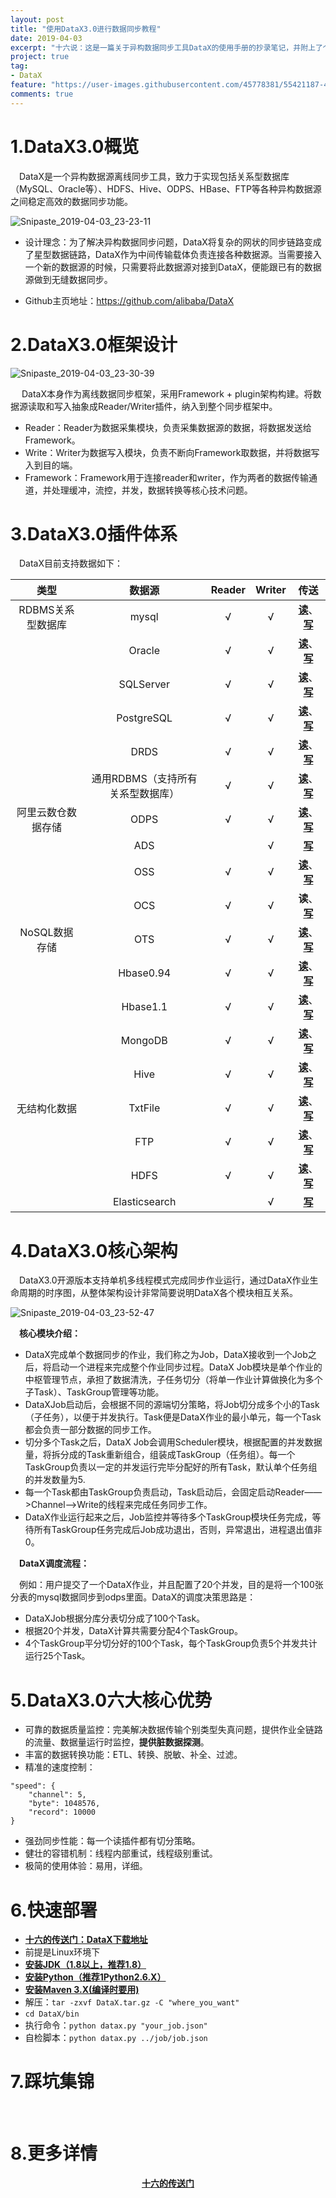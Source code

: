 ```yaml
---
layout: post
title: "使用DataX3.0进行数据同步教程"
date: 2019-04-03
excerpt: "十六说：这是一篇关于异构数据同步工具DataX的使用手册的抄录笔记，并附上了个人采坑集锦。"
project: true
tag:
- DataX
feature: "https://user-images.githubusercontent.com/45778381/55421187-45c7c780-55ab-11e9-922d-ce698c67094c.png"
comments: true
---
```

# 1.DataX3.0概览

&emsp;DataX是一个异构数据源离线同步工具，致力于实现包括关系型数据库（MySQL、Oracle等）、HDFS、Hive、ODPS、HBase、FTP等各种异构数据源之间稳定高效的数据同步功能。

![Snipaste_2019-04-03_23-23-11](https://user-images.githubusercontent.com/45778381/55501091-3fede700-567c-11e9-9c1d-7060809d727e.png)

* 设计理念：为了解决异构数据同步问题，DataX将复杂的网状的同步链路变成了星型数据链路，DataX作为中间传输载体负责连接各种数据源。当需要接入一个新的数据源的时候，只需要将此数据源对接到DataX，便能跟已有的数据源做到无缝数据同步。

* Github主页地址：https://github.com/alibaba/DataX

# 2.DataX3.0框架设计

![Snipaste_2019-04-03_23-30-39](https://user-images.githubusercontent.com/45778381/55501135-53994d80-567c-11e9-8ab3-bf5468d77898.png)

&emsp; DataX本身作为离线数据同步框架，采用Framework + plugin架构构建。将数据源读取和写入抽象成Reader/Writer插件，纳入到整个同步框架中。

* Reader：Reader为数据采集模块，负责采集数据源的数据，将数据发送给Framework。
* Write：Writer为数据写入模块，负责不断向Framework取数据，并将数据写入到目的端。
* Framework：Framework用于连接reader和writer，作为两者的数据传输通道，并处理缓冲，流控，并发，数据转换等核心技术问题。

# 3.DataX3.0插件体系

&emsp;DataX目前支持数据如下：

| 类型 | 数据源 | Reader | Writer | 传送 |
| :-: | :-: | :-: | :-: | :--: |
| RDBMS关系型数据库 | mysql | √ | √ | <a href="https://github.com/alibaba/DataX/blob/master/mysqlreader/doc/mysqlreader.md"><b>读</b></a>、<a href="https://github.com/alibaba/DataX/blob/master/mysqlwriter/doc/mysqlwriter.md"><b>写</b></a> |
|  | Oracle | √ | √ | <a href="https://github.com/alibaba/DataX/blob/master/oraclereader/doc/oraclereader.md"><b>读</b></a>、<a href="https://github.com/alibaba/DataX/blob/master/oraclewriter/doc/oraclewriter.md"><b>写</b></a> |
|  | SQLServer | √ | √ | <a href="https://github.com/alibaba/DataX/blob/master/sqlserverreader/doc/sqlserverreader.md"><b>读</b></a>、<a href="https://github.com/alibaba/DataX/blob/master/sqlserverwriter/doc/sqlserverwriter.md"><b>写</b></a> |
|  | PostgreSQL | √ | √ | <a href="https://github.com/alibaba/DataX/blob/master/postgresqlreader/doc/postgresqlreader.md"><b>读</b></a>、<a href="https://github.com/alibaba/DataX/blob/master/postgresqlwriter/doc/postgresqlwriter.md"><b>写</b></a> |
|  | DRDS | √ | √ | <a href="https://github.com/alibaba/DataX/blob/master/drdsreader/doc/drdsreader.md"><b>读</b></a>、<a href="https://github.com/alibaba/DataX/blob/master/drdswriter/doc/drdswriter.md"><b>写</b></a> |
|  | 通用RDBMS（支持所有关系型数据库） | √ | √ | <a href="https://github.com/alibaba/DataX/blob/master/rdbmsreader/doc/rdbmsreader.md"><b>读</b></a>、<a href="https://github.com/alibaba/DataX/blob/master/rdbmswriter/doc/rdbmswriter.md"><b>写</b></a> |
| 阿里云数仓数据存储 | ODPS | √ | √ | <a href="https://github.com/alibaba/DataX/blob/master/odpsreader/doc/odpsreader.md"><b>读</b></a>、<a href="https://github.com/alibaba/DataX/blob/master/odpswriter/doc/odpswriter.md"><b>写</b></a> |
|  | ADS |  | √ | <a href="https://github.com/alibaba/DataX/blob/master/adswriter/doc/adswriter.md"><b>写</b></a> |
|  | OSS | √ | √ | <a href="https://github.com/alibaba/DataX/blob/master/ossreader/doc/ossreader.md"><b>读</b></a>、<a href="https://github.com/alibaba/DataX/blob/master/osswriter/doc/osswriter.md"><b>写</b></a> |
|  | OCS | √ | √ | <b>读</b>、<a href="https://github.com/alibaba/DataX/blob/master/ocswriter/doc/ocswriter.md"><b>写</b></a> |
| NoSQL数据存储 | OTS | √ | √ | <a href="https://github.com/alibaba/DataX/blob/master/otsreader/doc/otsreader.md"><b>读</b></a>、<a href="https://github.com/alibaba/DataX/blob/master/otswriter/doc/otswriter.md"><b>写</b></a> |
|  | Hbase0.94 | √ | √ | <a href="https://github.com/alibaba/DataX/blob/master/hbase094xreader/doc/hbase094xreader.md"><b>读</b></a>、<a href="https://github.com/alibaba/DataX/blob/master/hbase094xwriter/doc/hbase094xwriter.md"><b>写</b></a> |
|  | Hbase1.1 | √ | √ | <a href="https://github.com/alibaba/DataX/blob/master/hbase11xsqlreader/doc/hbase11xsqlreader.md"><b>读</b></a>、<a href="https://github.com/alibaba/DataX/blob/master/hbase11xwriter/doc/hbase11xwriter.md"><b>写</b></a> |
|  | MongoDB | √ | √ | <a href="https://github.com/alibaba/DataX/blob/master/mongodbreader/doc/mongodbreader.md"><b>读</b></a>、<a href="https://github.com/alibaba/DataX/blob/master/mongodbwriter/doc/mongodbwriter.md"><b>写</b></a> |
|  | Hive | √ | √ | <a href="https://github.com/alibaba/DataX/blob/master/hdfsreader/doc/hdfsreader.md"><b>读</b></a>、<a href="https://github.com/alibaba/DataX/blob/master/hdfswriter/doc/hdfswriter.md"><b>写</b></a> |
| 无结构化数据 | TxtFile | √ | √ | <a href="https://github.com/alibaba/DataX/blob/master/txtfilereader/doc/txtfilereader.md"><b>读</b></a>、<a href="https://github.com/alibaba/DataX/blob/master/txtfilewriter/doc/txtfilewriter.md"><b>写</b></a> |
|  | FTP | √ | √ | <a href="https://github.com/alibaba/DataX/blob/master/ftpreader/doc/ftpreader.md"><b>读</b></a>、<a href="https://github.com/alibaba/DataX/blob/master/ftpwriter/doc/ftpwriter.md"><b>写</b></a> |
|  | HDFS | √ | √ | <a href="https://github.com/alibaba/DataX/blob/master/hdfsreader/doc/hdfsreader.md"><b>读</b></a>、<a href="https://github.com/alibaba/DataX/blob/master/hdfswriter/doc/hdfswriter.md"><b>写</b></a> |
|  | Elasticsearch |  | √ | <a href="https://github.com/alibaba/DataX/blob/master/elasticsearchwriter/doc/elasticsearchwriter.md"><b>写</b></a> |

# 4.DataX3.0核心架构

&emsp;DataX3.0开源版本支持单机多线程模式完成同步作业运行，通过DataX作业生命周期的时序图，从整体架构设计非常简要说明DataX各个模块相互关系。

![Snipaste_2019-04-03_23-52-47](https://user-images.githubusercontent.com/45778381/55501159-6449c380-567c-11e9-8674-bf9d4f2840bf.png)

&emsp;**核心模块介绍：**

* DataX完成单个数据同步的作业，我们称之为Job，DataX接收到一个Job之后，将启动一个进程来完成整个作业同步过程。DataX Job模块是单个作业的中枢管理节点，承担了数据清洗，子任务切分（将单一作业计算做换化为多个子Task）、TaskGroup管理等功能。
* DataXJob启动后，会根据不同的源端切分策略，将Job切分成多个小的Task（子任务），以便于并发执行。Task便是DataX作业的最小单元，每一个Task都会负责一部分数据的同步工作。
* 切分多个Task之后，DataX Job会调用Scheduler模块，根据配置的并发数据量，将拆分成的Task重新组合，组装成TaskGroup（任务组）。每一个TaskGroup负责以一定的并发运行完毕分配好的所有Task，默认单个任务组的并发数量为5.
* 每一个Task都由TaskGroup负责启动，Task启动后，会固定启动Reader——>Channel——>Write的线程来完成任务同步工作。
* DataX作业运行起来之后，Job监控并等待多个TaskGroup模块任务完成，等待所有TaskGroup任务完成后Job成功退出，否则，异常退出，进程退出值非0。

&emsp;**DataX调度流程：**

&emsp;例如：用户提交了一个DataX作业，并且配置了20个并发，目的是将一个100张分表的mysql数据同步到odps里面。DataX的调度决策思路是：

* DataXJob根据分库分表切分成了100个Task。
* 根据20个并发，DataX计算共需要分配4个TaskGroup。
* 4个TaskGroup平分切分好的100个Task，每个TaskGroup负责5个并发共计运行25个Task。

# 5.DataX3.0六大核心优势

* 可靠的数据质量监控：完美解决数据传输个别类型失真问题，提供作业全链路的流量、数据量运行时监控，**提供脏数据探测**。
* 丰富的数据转换功能：ETL、转换、脱敏、补全、过滤。
* 精准的速度控制：

```
"speed": {
    "channel": 5,
    "byte": 1048576,
    "record": 10000
}
```

* 强劲同步性能：每一个读插件都有切分策略。
* 健壮的容错机制：线程内部重试，线程级别重试。
* 极简的使用体验：易用，详细。

# 6.快速部署
* <a href="http://datax-opensource.oss-cn-hangzhou.aliyuncs.com/datax.tar.gz"><b>十六的传送门：DataX下载地址</b></a>
* 前提是Linux环境下
* <a href="http://www.oracle.com/technetwork/cn/java/javase/downloads/index.html"><b>安装JDK（1.8以上，推荐1.8）</b></a>
* <a href="https://www.python.org/downloads/"><b>安装Python（推荐1Python2.6.X）</b></a>
* <a href="https://maven.apache.org/download.cgi"><b>安装Maven 3.X(编译时要用)</b></a>
* 解压：`tar -zxvf DataX.tar.gz -C "where_you_want"`
* `cd DataX/bin`
* 执行命令：`python datax.py "your_job.json"`
* 自检脚本：`python datax.py ../job/job.json` 

# 7.踩坑集锦

&emsp;

# 8.更多详情

<center><a href="https://github.com/alibaba/DataX"><b>十六的传送门</b></a></center>
